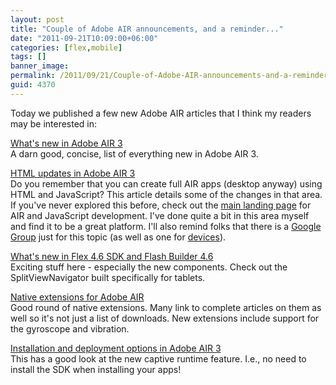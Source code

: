 ```yaml
---
layout: post
title: "Couple of Adobe AIR announcements, and a reminder..."
date: "2011-09-21T10:09:00+06:00"
categories: [flex,mobile]
tags: []
banner_image: 
permalink: /2011/09/21/Couple-of-Adobe-AIR-announcements-and-a-reminder
guid: 4370
---
```


Today we published a few new Adobe AIR articles that I think my readers may be interested in:

<p>

<a href="http://www.adobe.com/devnet/air/articles/air3_whatsnew.html">What's new in Adobe AIR 3</a><br/>
A darn good, concise, list of everything new in Adobe AIR 3.

<p>

<a href="http://www.adobe.com/devnet/air/ajax/articles/air_and_webkit.html">HTML updates in Adobe AIR 3</a><br/>
Do you remember that you can create full AIR apps (desktop anyway) using HTML and JavaScript? This article details some of the changes in that area. If you've never explored this before, check out the <a href="http://www.adobe.com/products/air/develop/javascript/">main landing page</a> for AIR and JavaScript development. I've done quite a bit in this area myself and find it to be a great platform. I'll also remind folks that there is a <a href="https://groups.google.com/forum/#!forum/air-html-js">Google Group</a> just for this topic (as well as one for <a href="https://groups.google.com/forum/#!forum/adobe-air-for-devices">devices</a>).

<p>

<a href="http://www.adobe.com/devnet/flex/articles/whats-new-flex-flash-builder-46.html">What's new in Flex 4.6 SDK and Flash Builder 4.6</a><br/>
Exciting stuff here - especially the new components. Check out the SplitViewNavigator built specifically for tablets.

<p>

<a href="http://www.adobe.com/devnet/air/native-extensions-for-air.html">Native extensions for Adobe AIR</a><br/>
Good round of native extensions. Many link to complete articles on them as well so it's not just a list of downloads. New extensions include support for the gyroscope and vibration.

<p>

<a href="http://www.adobe.com/devnet/air/articles/air3-install-and-deployment-options.html">Installation and deployment options in Adobe AIR 3</a><br/>
This has a good look at the new captive runtime feature. I.e., no need to install the SDK when installing your apps!